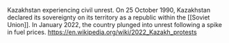 Kazakhstan experiencing civil unrest. On 25 October 1990, Kazakhstan declared its sovereignty on its territory as a republic within the [[Soviet Union]]. In January 2022, the country plunged into unrest following a spike in fuel prices. https://en.wikipedia.org/wiki/2022_Kazakh_protests 